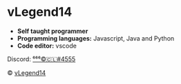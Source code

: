 # vLegend14

- **Self taught programmer**
- **Programming languages:** Javascript, Java and Python
- **Code editor:** vscode

Discord: [⁶⁶⁶©🇨🇱#4555](https://discord.com/users/416792860461891595)

© [vLegend14](ttps://github.com/vLegend14)
